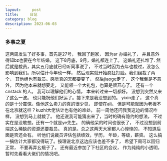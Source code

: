 ```yaml
---
layout:     post
title:     日记
category: blog
description: 2023-06-03
---
```



### 多事之夏

  这两周发生了好多事，首先是27号， 我回了趟家， 因为ar 办婚礼了， 并且意外得知bz也要在今年结婚， 这下8月底，9月，婚礼都连上了。 这婚礼还扎堆了. 然后就是裁员，其实五月底就已经听同事说了， 不过当时因为去年也裁过，没怎么影响到我们。所以估计今年也一样， 然后现实就开始疯狂打脸。我们组裁了两个， 其他组也有裁员。感觉真的天都要变了， 然后jiaoge走了， 这个我倒是不意外， 因为他本来就想要走， 又能领一个大礼包，也算是很开心了。 还有一个cnstack 的人。 我可以理解他们的心情， 本来转过来一切都好。 没想到突然又来了这么一波。 也只能祝他们好运了。接下来是我没想到的。 yixin走了， 这个真的是十分震惊。像他这么卖力的真的很少见， 即使在ali。 但是可能就因为老板不在北京就这样？kuzhi大佬估计也有他的难处， 前一周他还问我我这边的情况咋样， 没想到马上就裁了。 他还说我可能猜出来了，当时的确有隐约的想法， 不过实在是没敢想。还有一个就是ye先生。 的确他呆的时间也很长了， 不过没想到前端这么稀缺的资源还要裁员。 真的是。总之这两天大家都人心惶惶的， 不知道后面是否还会有。 听他们说裁员评估包括绩效，学历， 年龄，等级，薪资。 这么搞一搞估计大家都没得玩了。按理说北京这边应该也差不多了， 希望下周可以回归正常， 不要再弄幺蛾子了。 还有最近参加了下社区的会议， 作为纯纯的小透明， 暂时先看看大佬们的情况吧。

